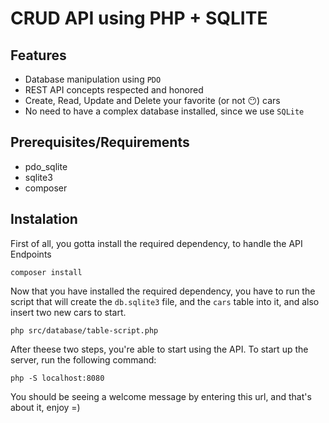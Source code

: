 # CRUD API using PHP + SQLITE

## Features

- Database manipulation using `PDO`
- REST API concepts respected and honored
- Create, Read, Update and Delete your favorite (or not 😶) cars
- No need to have a complex database installed, since we use `SQLite`

## Prerequisites/Requirements

- pdo_sqlite
- sqlite3
- composer

## Instalation

First of all, you gotta install the required dependency, to handle the API Endpoints

```
composer install
```

Now that you have installed the required dependency, you have to run the script that will create the `db.sqlite3` file, and the `cars` table into it, and also insert two new cars to start.

```
php src/database/table-script.php
```

After theese two steps, you're able to start using the API. To start up the server, run the following command:

```
php -S localhost:8080
```

You should be seeing a welcome message by entering this url, and that's about it, enjoy =)

